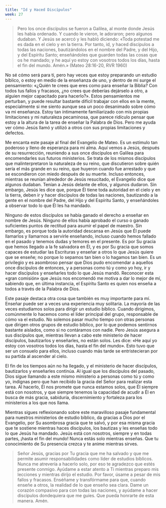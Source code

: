 ```yaml
---
title: "Id y Haced Discípulos"
week: 27
---
```


> Pero los once discípulos se fueron a Galilea, al monte donde Jesús
> les había ordenado. Y cuando le vieron, le adoraron; pero algunos
> dudaban. Y Jesús se acercó y les habló diciendo: «Toda potestad me es
> dada en el cielo y en la tierra. Por tanto, id, y haced discípulos a
> todas las naciones, bautizándolos en el nombre del Padre, y del Hijo,
> y del Espíritu Santo; enseñándoles que guarden todas las cosas que os
> he mandado; y he aquí yo estoy con vosotros todos los días, hasta el
> fin del mundo. Amén.» (Mateo 28:16-20, RVR 1960)

No sé cómo será para ti, pero hay veces que estoy preparando un
estudio bíblico, o estoy en medio de la enseñanza de uno, y dentro de mí
surge el pensamiento: «¿Quién te crees que eres como para enseñar la
Biblia? Con todos tus fallos y fracasos, ¿no crees que deberías
dejárselo a otro, a alguien mejor capacitado para hacerlo?». Estos
pensamientos me perturban, y puede resultar bastante difícil trabajar
con ellos en la mente, especialmente si me siento aunque sea un poco
desanimado sobre cómo va mi enseñanza. Estoy tan íntimamente
familiarizado con mis propias limitaciones y mi naturaleza pecaminosa,
que parece ridículo pensar que estoy a la altura de la tarea de enseñar
la Palabra de Dios. Pero me ayuda ver cómo Jesús llamó y utilizó a otros
con sus propias limitaciones y defectos.

Me encanta este pasaje al final del Evangelio de Mateo. Es un estímulo
tan poderoso y lleno de esperanza para mi alma. Aquí vemos a Jesús,
después de su resurrección, reuniendo a sus once discípulos en Galilea
para encomendarles sus futuros ministerios. Se trata de los mismos
discípulos que malinterpretaron la naturaleza de su reino, que
discutieron sobre quién sería el más grande en su reino, que huyeron
cuando fue arrestado y que se escondieron con miedo después de su
muerte. Incluso entonces, mientras se reunían alrededor de Jesús
resucitado, el Evangelio dice que algunos dudaban. Tenían a Jesús
delante de ellos, y algunos dudaron. Sin embargo, Jesús les dice que,
porque Él tiene toda autoridad en el cielo y en la tierra, deben ir y
hacer discípulos de todas las naciones, bautizando a la gente en el
nombre del Padre, del Hijo y del Espíritu Santo, y enseñándoles a
observar todo lo que Él les ha mandado.

Ninguno de estos discípulos se había ganado el derecho a enseñar en
nombre de Jesús. Ninguno de ellos había aprobado el curso o ganado
suficientes puntos de rectitud para asumir el papel de maestro. Sin
embargo, es porque toda la autoridad descansa en Jesús que Él puede
llamarlos y llamarnos a servirle enseñando, incluso cuando hemos fallado
en el pasado y tenemos dudas y temores en el presente. Es por Su gracia
que hemos llegado a la fe salvadora en Él, y es por Su gracia que somos
capaces de estudiar las Escrituras y enseñar a otros lo que Jesús quiere
que se enseñe; no porque lo sepamos tan bien o lo hagamos tan bien. Es
un privilegio y es asombroso pensar que Dios pudo encomendar a aquellos
once discípulos de entonces, y a personas como tú y como yo hoy, ir y
hacer discípulos y enseñarles todo lo que Jesús mandó. Reconocer esta
«gran comisión» que Jesús nos encomendó me motiva a dar lo mejor de mí,
sabiendo que, en última instancia, el Espíritu Santo es quien nos enseña
a todos a través de la Palabra de Dios.

Este pasaje destaca otra cosa que también es muy importante para mí.
Enseñar puede ser a veces una experiencia muy solitaria. La mayoría de
las veces estudiamos solos para dirigir un estudio bíblico. Cuando
dirigimos, comúnmente lo hacemos como el líder principal del grupo,
responsable de cómo va el estudio. No solemos pasar mucho tiempo con
otras personas que dirigen otros grupos de estudio bíblico, por lo que
podemos sentirnos bastante aislados, como si no contáramos con nadie.
Pero Jesús asegura a sus discípulos que, mientras llevan a cabo este
ministerio de hacer discípulos, bautizarlos y enseñarles, no están
solos. Les dice: «He aquí yo estoy con vosotros todos los días, hasta el
fin del mundo». Esto tuvo que ser un consuelo para ellos, incluso cuando
más tarde se entristecieran por su partida al ascender al cielo.

El fin de los tiempos aún no ha llegado, y el ministerio de hacer
discípulos, bautizarlos y enseñarles continúa. Al igual que los
discípulos del pasado, Dios sigue llamando a este mismo ministerio a
personas como tú y como yo, indignas pero que han recibido la gracia del
Señor para realizar esta tarea. Al hacerlo, Él nos promete que nunca
estamos solos, que Él siempre está con nosotros, y que siempre tenemos
la capacidad de acudir a Él en busca de más gracia, sabiduría,
discernimiento y fortaleza para los ministerios a los que nos llama.

Mientras sigues reflexionando sobre este maravilloso pasaje fundamental
para nuestros ministerios de estudio bíblico, da gracias a Dios por el
Evangelio, por Su asombrosa gracia que te salvó, y por esa misma gracia
que te sostiene mientras haces discípulos, los bautizas y les enseñas
todo lo que Jesús ha mandado. Jesús está con nosotros, siempre y en
todas partes, ¡hasta el fin del mundo! Nunca estás solo mientras
enseñas. Que tu conocimiento de Su presencia crezca y te anime mientras
sirves.

> Señor Jesús, gracias por Tu gracia que me ha salvado y que me permite
> asumir responsabilidades como líder de estudios bíblicos. Nunca me
> atrevería a hacerlo solo, por eso te agradezco que estés presente
> conmigo. Ayúdame a estar atento a Ti mientras preparo mis lecciones y
> mientras dirijo el estudio. Por favor, úsame a pesar de mis fallos y
> fracasos. Enséñame y transfórmame para que, cuando enseñe a otros, la
> realidad de lo que enseño sea clara. Dame un corazón compasivo para
> con todas las naciones, y ayúdame a hacer discípulos dondequiera que
> me guíes. Que pueda honrarte de esta manera. Amén.
